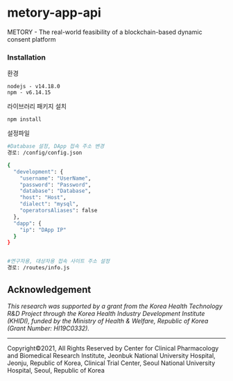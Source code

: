 # metory-app-api

METORY - The real-world feasibility of a blockchain-based dynamic consent platform 



### Installation 

환경 

```
nodejs - v14.18.0
npm - v6.14.15
```



라이브러리 패키지 설치

```
npm install 
```



설정파일 

```bash
#Database 설정, DApp 접속 주소 변경
경로: /config/config.json

{
  "development": {
    "username": "UserName",
    "password": "Password",
    "database": "Database", 
    "host": "Host",  
    "dialect": "mysql",
    "operatorsAliases": false
  },
  "dapp": {
    "ip": "DApp IP" 
  }
}


#연구자용, 대상자용 접속 사이트 주소 설정 
경로: /routes/info.js

```




## Acknowledgement

*This research was supported by a grant from the Korea Health Technology R&D Project through the Korea Health Industry Development Institute (KHIDI), funded by the Ministry of  Health & Welfare, Republic of Korea (Grant Number: HI19C0332).*

---

Copyright©2021, All Rights Reserved by Center for Clinical Pharmacology and Biomedical Research Institute, Jeonbuk National University Hospital, Jeonju, Republic of Korea,  Clinical Trial Center, Seoul National University Hospital, Seoul, Republic of Korea

